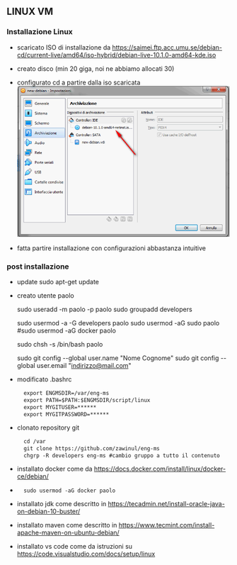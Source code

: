 LINUX VM
---

### Installazione Linux

* scaricato ISO di installazione da https://saimei.ftp.acc.umu.se/debian-cd/current-live/amd64/iso-hybrid/debian-live-10.1.0-amd64-kde.iso  

* creato disco (min 20 giga, noi ne abbiamo allocati 30) 
* configurato cd a partire dalla iso scaricata
![install](install-debian1.gif)
* fatta partire installazione con configurazioni abbastanza intuitive

### post installazione

* update
		sudo apt-get update

* creato utente paolo

	sudo useradd -m paolo -p paolo
	sudo groupadd developers

	sudo usermod -a -G developers paolo
	sudo usermod -aG sudo paolo
	#sudo usermod -aG docker paolo

	sudo chsh -s /bin/bash paolo
	
	sudo git config --global user.name "Nome Cognome"
	sudo git config --global user.email "indirizzo@mail.com"


* modificato .bashrc

		export ENGMSDIR=/var/eng-ms
		export PATH=$PATH:$ENGMSDIR/script/linux
		export MYGITUSER=******
		export MYGITPASSWORD=******

* clonato repository git

		cd /var
		git clone https://github.com/zawinul/eng-ms
		chgrp -R developers eng-ms #cambio gruppo a tutto il contenuto

* installato docker come da https://docs.docker.com/install/linux/docker-ce/debian/

* 
		sudo usermod -aG docker paolo

* installato jdk come descritto in https://tecadmin.net/install-oracle-java-on-debian-10-buster/

* installato maven come descritto in https://www.tecmint.com/install-apache-maven-on-ubuntu-debian/

* installato vs code come da istruzioni su https://code.visualstudio.com/docs/setup/linux




